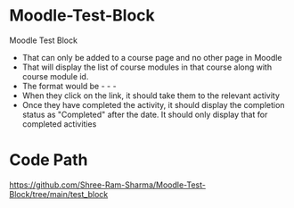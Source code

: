 # Moodle-Test-Block
Moodle Test Block

- That can only be added to a course page and no other page in Moodle
- That will display the list of course modules in that course along with course module id. 
- The format would be <cmid> - <activity name> - <date of creation in d-M-Y format>-<completion-status>
- When they click on the link, it should take them to the relevant activity
- Once they have completed the activity, it should display the completion status as "Completed" after the date. It should only display that for completed activities
  
# Code Path
https://github.com/Shree-Ram-Sharma/Moodle-Test-Block/tree/main/test_block  
